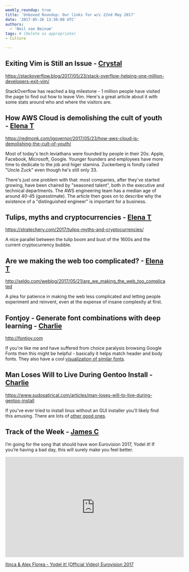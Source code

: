 ```yaml
---
weekly_roundup: true
title: 'Unboxed Roundup: Our links for w/c 22nd May 2017'
date: '2017-05-26 13:30:00 UTC'
authors:
  - 'Neil van Beinum'
tags: # (Delete as appropriate)
- Culture

---
```


## Exiting Vim is Still an Issue - [Crystal](http://twitter.com/haironfire907)

https://stackoverflow.blog/2017/05/23/stack-overflow-helping-one-million-developers-exit-vim/

StackOverflow has reached a big milestone - 1 million people have visited the page to find out how to leave Vim. Here's a great article about it with some stats around who and where the visitors are.

## How AWS Cloud is demolishing the cult of youth - [Elena T](/team#elena-tanasoiu)

https://redmonk.com/jgovernor/2017/05/23/how-aws-cloud-is-demolishing-the-cult-of-youth/

Most of today's tech leviathans were founded by people in their 20s: Apple, Facebook, Microsoft, Google. Younger founders and employees have more time to dedicate to the job and higer stamina. Zuckerberg is fondly called "Uncle Zuck" even though he's still only 33.

There's just one problem with that: most companies, after they've started growing, have been chaired by "seasoned talent", both in the executive and technical departments. The AWS engineering team has a median age of around 40-45 (guesstimate). The article then goes on to describe why the existence of a "distinguished engineer" is important for a business.

## Tulips, myths and cryptocurrencies - [Elena T](/team#elena-tanasoiu)

https://stratechery.com/2017/tulips-myths-and-cryptocurrencies/

A nice parallel between the tulip boom and bust of the 1600s and the current cryptocurrency bubble.

## Are we making the web too complicated? - [Elena T](/team#elena-tanasoiu)

http://seldo.com/weblog/2017/05/21/are_we_making_the_web_too_complicated

A plea for patience in making the web less complicated and letting people experiment and reinvent, even at the expense of insane complexity at first. 

## Fontjoy - Generate font combinations with deep learning - [Charlie](/team#charlie-egan)

http://fontjoy.com

If you're like me and have suffered from choice paralysis browsing Google Fonts then this might be helpful - basically it helps match header and body fonts. They also have a cool [visualization of similar fonts](http://fontjoy.com/projector).

## Man Loses Will to Live During Gentoo Install - [Charlie](/team#charlie-egan)

https://www.sudosatirical.com/articles/man-loses-will-to-live-during-gentoo-install

If you've ever tried to install linux without an GUI installer you'll likely find this amusing. There are lots of [other good ones](https://www.sudosatirical.com/articles/man-rather-pleased-with-awfully-written-script).

## Track of the Week - [James C](/team#james-cook)

I’m going for the song that should have won Eurovision 2017, Yodel it! If you’re having a bad day, this will surely make you feel better.

<iframe width="560" height="315" src="https://www.youtube.com/embed/LlDzaRK8fSM" frameborder="0" allowfullscreen></iframe>

[Ilinca & Alex Florea - Yodel it! (Official Video) Eurovision 2017](https://www.youtube.com/watch?v=LlDzaRK8fSM)
